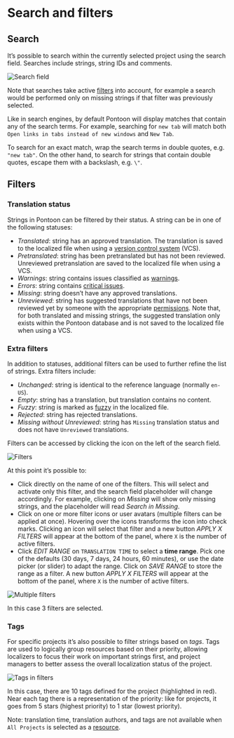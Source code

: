 # Search and filters

## Search

It’s possible to search within the currently selected project using the search field. Searches include strings, string IDs and comments.

![Search field](../../assets/images/pontoon/search_filters/search_field.png)

Note that searches take active [filters](#filters) into account, for example a search would be performed only on missing strings if that filter was previously selected.

Like in search engines, by default Pontoon will display matches that contain any of the search terms. For example, searching for `new tab` will match both `Open links in tabs instead of new windows` and `New Tab`.

To search for an exact match, wrap the search terms in double quotes, e.g. `"new tab"`. On the other hand, to search for strings that contain double quotes, escape them with a backslash, e.g. `\"`.

## Filters

### Translation status

Strings in Pontoon can be filtered by their status. A string can be in one of the following statuses:
* *Translated*: string has an approved translation. The translation is saved to the localized file when using a [version control system](glossary.md#version-control-system) (VCS).
* *Pretranslated*: string has been pretranslated but has not been reviewed. Unreviewed pretranslation are saved to the localized file when using a VCS.
* *Warnings*: string contains issues classified as [warnings](translate.md#warnings).
* *Errors*: string contains [critical issues](translate.md#errors).
* *Missing*: string doesn’t have any approved translations.
* *Unreviewed*: string has suggested translations that have not been reviewed yet by someone with the appropriate [permissions](glossary.md#permission). Note that, for both translated and missing strings, the suggested translation only exists within the Pontoon database and is not saved to the localized file when using a VCS.

### Extra filters

In addition to statuses, additional filters can be used to further refine the list of strings. Extra filters include:
* *Unchanged*: string is identical to the reference language (normally `en-US`).
* *Empty*: string has a translation, but translation contains no content.
* *Fuzzy*: string is marked as [fuzzy](glossary.md#fuzzy) in the localized file.
* *Rejected*: string has rejected translations.
* *Missing without Unreviewed*: string has `Missing` translation status and does not have `Unreviewed` translations.

Filters can be accessed by clicking the icon on the left of the search field.

![Filters](../../assets/images/pontoon/search_filters/filters.png)

At this point it’s possible to:
* Click directly on the name of one of the filters. This will select and activate only this filter, and the search field placeholder will change accordingly. For example, clicking on *Missing* will show only missing strings, and the placeholder will read *Search in Missing*.
* Click on one or more filter icons or user avatars (multiple filters can be applied at once). Hovering over the icons transforms the icon into check marks. Clicking an icon will select that filter and a new button *APPLY X FILTERS* will appear at the bottom of the panel, where `X` is the number of active filters.
* Click *EDIT RANGE* on `TRANSLATION TIME` to select a **time range**. Pick one of the defaults (30 days, 7 days, 24 hours, 60 minutes), or use the date picker (or slider) to adapt the range. Click on *SAVE RANGE* to store the range as a filter. A new button *APPLY X FILTERS* will appear at the bottom of the panel, where `X` is the number of active filters.

![Multiple filters](../../assets/images/pontoon/search_filters/filters_multiple.png)

In this case 3 filters are selected.

### Tags

For specific projects it’s also possible to filter strings based on *tags*. Tags are used to logically group resources based on their priority, allowing localizers to focus their work on important strings first, and project managers to better assess the overall localization status of the project.

![Tags in filters](../../assets/images/pontoon/search_filters/filters_tags.png)

In this case, there are 10 tags defined for the project (highlighted in red). Near each tag there is a representation of the priority: like for projects, it goes from 5 stars (highest priority) to 1 star (lowest priority).

Note: translation time, translation authors, and tags are not available when `All Projects` is selected as a [resource](glossary.md#resource).
